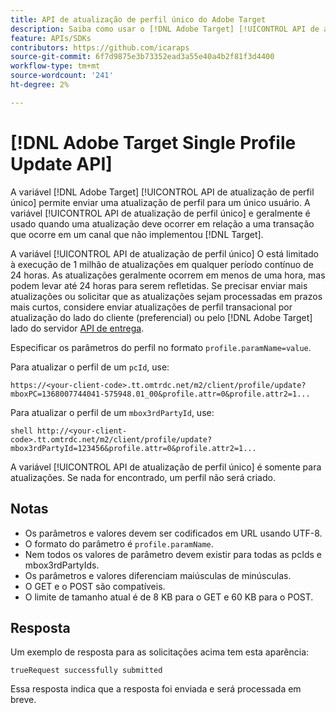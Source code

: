 ```yaml
---
title: API de atualização de perfil único do Adobe Target
description: Saiba como usar o [!DNL Adobe Target] [!UICONTROL API de atualização de perfil único] para enviar dados de perfil de um único visitante para o [!DNL Target].
feature: APIs/SDKs
contributors: https://github.com/icaraps
source-git-commit: 6f7d9875e3b73352ead3a55e40a4b2f81f3d4400
workflow-type: tm+mt
source-wordcount: '241'
ht-degree: 2%

---
```


# [!DNL Adobe Target Single Profile Update API]

A variável [!DNL Adobe Target] [!UICONTROL API de atualização de perfil único] permite enviar uma atualização de perfil para um único usuário. A variável [!UICONTROL API de atualização de perfil único] e geralmente é usado quando uma atualização deve ocorrer em relação a uma transação que ocorre em um canal que não implementou [!DNL Target].

A variável [!UICONTROL API de atualização de perfil único] O está limitado à execução de 1 milhão de atualizações em qualquer período contínuo de 24 horas. As atualizações geralmente ocorrem em menos de uma hora, mas podem levar até 24 horas para serem refletidas. Se precisar enviar mais atualizações ou solicitar que as atualizações sejam processadas em prazos mais curtos, considere enviar atualizações de perfil transacional por atualização do lado do cliente (preferencial) ou pelo [!DNL Adobe Target] lado do servidor [API de entrega](/help/dev/implement/delivery-api/overview.md).

Especificar os parâmetros do perfil no formato `profile.paramName=value`.

Para atualizar o perfil de um `pcId`, use:

``````
https://<your-client-code>.tt.omtrdc.net/m2/client/profile/update?mboxPC=1368007744041-575948.01_00&profile.attr=0&profile.attr2=1...
``````

Para atualizar o perfil de um `mbox3rdPartyId`, use:

``````
shell http://<your-client-code>.tt.omtrdc.net/m2/client/profile/update?mbox3rdPartyId=123456&profile.attr=0&profile.attr2=1...
``````

A variável [!UICONTROL API de atualização de perfil único] é somente para atualizações. Se nada for encontrado, um perfil não será criado.

## Notas

* Os parâmetros e valores devem ser codificados em URL usando UTF-8.
* O formato do parâmetro é `profile.paramName`.
* Nem todos os valores de parâmetro devem existir para todas as pcIds e mbox3rdPartyIds.
* Os parâmetros e valores diferenciam maiúsculas de minúsculas.
* O GET e o POST são compatíveis.
* O limite de tamanho atual é de 8 KB para o GET e 60 KB para o POST.

## Resposta

Um exemplo de resposta para as solicitações acima tem esta aparência:

`trueRequest successfully submitted`

Essa resposta indica que a resposta foi enviada e será processada em breve.